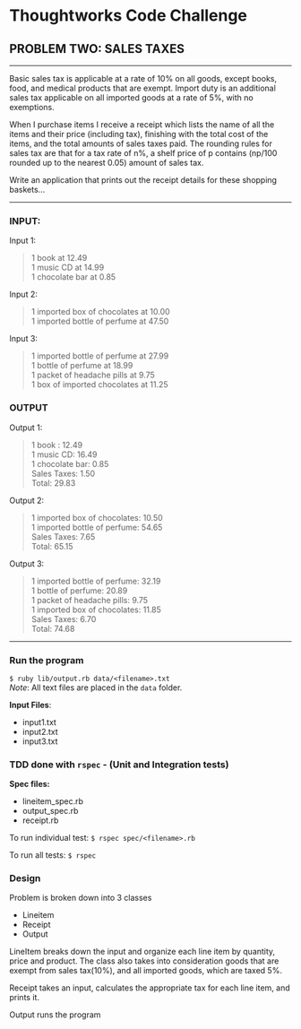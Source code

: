 # Thoughtworks Code Challenge


## PROBLEM TWO: SALES TAXES
***
 Basic sales tax is applicable at a rate of 10% on all goods, except books, food, and medical products that are exempt. Import duty is an additional sales tax applicable on all imported goods at a rate of 5%, with no exemptions.

When I purchase items I receive a receipt which lists the name of all the items and their price (including tax), finishing with the total cost of the items, and the total amounts of sales taxes paid.  The rounding rules for sales tax are that for a tax rate of n%, a shelf price of p contains (np/100 rounded up to the nearest 0.05) amount of sales tax.

Write an application that prints out the receipt details for these shopping baskets...
***
### INPUT:

Input 1:
>1 book at 12.49  
>1 music CD at 14.99  
>1 chocolate bar at 0.85  

Input 2:
>1 imported box of chocolates at 10.00  
>1 imported bottle of perfume at 47.50  

Input 3:
>1 imported bottle of perfume at 27.99  
>1 bottle of perfume at 18.99  
>1 packet of headache pills at 9.75  
>1 box of imported chocolates at 11.25  

### OUTPUT

Output 1:
>1 book : 12.49  
>1 music CD: 16.49  
>1 chocolate bar: 0.85  
>Sales Taxes: 1.50  
>Total: 29.83  

Output 2:
>1 imported box of chocolates: 10.50  
>1 imported bottle of perfume: 54.65  
>Sales Taxes: 7.65  
>Total: 65.15  

Output 3:
>1 imported bottle of perfume: 32.19  
>1 bottle of perfume: 20.89  
>1 packet of headache pills: 9.75  
>1 imported box of chocolates: 11.85  
>Sales Taxes: 6.70  
>Total: 74.68  
  
***

### Run the program
`$ ruby lib/output.rb data/<filename>.txt`  
*Note*: All text files are placed in the `data` folder. 

**Input Files**:
- input1.txt
- input2.txt
- input3.txt
  

### TDD done with `rspec` - (Unit and Integration tests)
**Spec files:**
- lineitem_spec.rb 
- output_spec.rb 
- receipt.rb  

To run individual test: 
`$ rspec spec/<filename>.rb` 

To run all tests:  `$ rspec` 

### Design 
Problem is broken down into 3 classes
- Lineitem
- Receipt
- Output

LineItem breaks down the input and organize each line item by quantity, price and product. The class also takes into consideration goods that are exempt from sales tax(10%), and all imported goods, which are taxed 5%.

Receipt takes an input, calculates the appropriate tax for each line item, and prints it.

Output runs the program
